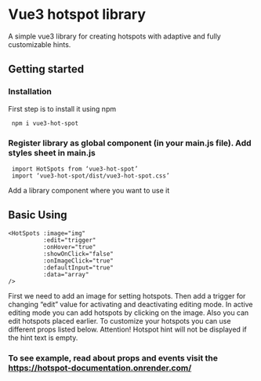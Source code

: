 # Vue3 hotspot library
A simple vue3 library for creating hotspots with adaptive and fully customizable hints.
## Getting started
### Installation
First step is to install it using npm
```
 npm i vue3-hot-spot
```

### Register library as global component (in your main.js file). Add styles sheet in main.js
```
 import HotSpots from ‘vue3-hot-spot’
 import ‘vue3-hot-spot/dist/vue3-hot-spot.css’
```
Add a library component where you want to use it
## Basic Using
```
<HotSpots :image="img"
          :edit="trigger"
          :onHover="true"
          :showOnClick="false"
          :onImageClick="true"
          :defaultInput="true"
          :data="array"
/>
```
First we need to add an image for setting hotspots. Then add a trigger for changing “edit” value for activating and deactivating editing mode. In active editing mode you can add hotspots by clicking on the image. Also you can edit hotspots placed earlier. To customize your hotspots you can use different props listed below. Attention! Hotspot hint will not be displayed if the hint text is empty.
### To see example, read about props and events visit the https://hotspot-documentation.onrender.com/